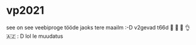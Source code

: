 # vp2021
see on see veebiproge tööde jaoks 
tere maailm :-D 
v2gevad t66d 🥶 💯 💪 👌 🇦🇿 : D
lol 
le muudatus
